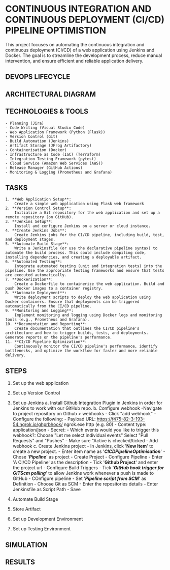 # CONTINUOUS INTEGRATION AND CONTINUOUS DEPLOYMENT (CI/CD) PIPELINE OPTIMISTION

This project focuses on automating the continuous integration and continuous deployment (CI/CD) of a web application using Jenkins and Docker. The goal is to streamline the development process, reduce manual intervention, and ensure efficient and reliable application delivery.

## DEVOPS LIFECYCLE


## ARCHITECTURAL DIAGRAM


## TECHNOLOGIES & TOOLS
    - Planning (Jira)
    - Code Writing (Visual Studio Code)
    - Web Application Framework (Python (Flask))
    - Version Control (Git)
    - Build Automation (Jenkins)
    - Artifact Storage (JFrog Artifactory)
    - Containerisation (Docker)
    - Infrastructure as Code (IaC) (Terraform)
    - Integration Testing Framework (pytest)
    - Cloud Service (Amazon Web Services (AWS))
    - Release Manager (GitHub Actions)
    - Monitoring & Logging (Prometheus and Grafana)

## TASKS
    1. **Web Application Setup**:
        Create a simple web application using Flask web framework
    2. **Version Control Setup**:
        Initialize a Git repository for the web application and set up a remote repository (on GitHub).
    3. **Jenkins Setup**:
        Install and configure Jenkins on a server or cloud instance.
    4. **Create Jenkins Jobs**:
        Create Jenkins jobs for the CI/CD pipeline, including build, test, and deployment stages.
    5. **Automate Build Stage**:
        Write a Jenkinsfile (or use the declarative pipeline syntax) to automate the build process. This could include compiling code, installing dependencies, and creating a deployable artifact.
    6. **Automated Testing**:
        Integrate automated testing (unit and integration tests) into the pipeline. Use the appropriate testing frameworks and ensure that tests are executed automatically.
    7. **Dockerization**:
        Create a Dockerfile to containerize the web application. Build and push Docker images to a container registry.
    8. **Automate Deployment**:
        Write deployment scripts to deploy the web application using Docker containers. Ensure that deployments can be triggered automatically from the CI/CD pipeline.
    9. **Monitoring and Logging**:
        Implement monitoring and logging using Docker logs and monitoring tools (e.g., Prometheus and Grafana).
    10. **Documentation and Reporting**:
        Create documentation that outlines the CI/CD pipeline's architecture and how to trigger builds, tests, and deployments. Generate reports on the pipeline's performance.
    11. **CI/CD Pipeline Optimization**:
        Continuously monitor the CI/CD pipeline's performance, identify bottlenecks, and optimize the workflow for faster and more reliable delivery.
    
## STEPS
1. Set up the web application
2. Set up Version Control
3. Set up Jenkins
    a. Install Github Integration Plugin in Jenkins in order for Jenkins to work with our GitHub repo.
    b. Configure webhook
        -Navigate to project repository on Github > webhooks
        - Click "add webhook"
        - Configure the following:
            - Payload URL: https://f475-82-3-193-54.ngrok.io/ghprbhook/ 
                ngrok.exe http <port-number> (e.g. 80)
            - Content type: application/json
            - Secret: <leave empty>
            - Which events would you like to trigger this webhook?: 
                Choose "Let me select individual events"
                    Select "Pull Requests" and "Pushes"
            - Make sure "Active is checked/ticked
        - Add webhook
    c. Create Jenkins project
        - In Jenkins, click '**New Item**' to create a new project.
        - Enter item name as '***CICDPipelineOptimisation***' 
        - Chose '***Pipeline***' as project
        - Create Project
        - Configure Pipeline
            - Enter 'A CI/CD Pipeline' as the description
            - Tick '**Github Project**' and enter the project url
            - Configure Build Triggers
                - Tick '***GitHub hook trigger for GITScm polling***' to allow Jenkins work whenever a push is made to GitHub
            - COnfigure pipeline
                - Set '***Pipeline script from SCM***' as Definition
                - Choose Git as SCM
                - Enter the repositories details
                - Enter Jenkinsfile as Script Path
            - Save

4. Automate Build Stage
5. Store Artifact
6. Set up Development Environment
6. Set up Testing Environment

## SIMULATION

## RESULTS